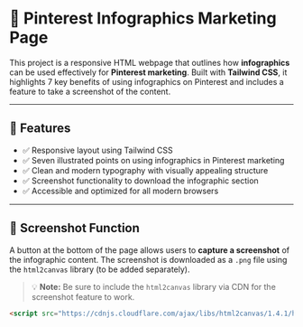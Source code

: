 # 📌 Pinterest Infographics Marketing Page

This project is a responsive HTML webpage that outlines how **infographics** can be used effectively for **Pinterest marketing**. Built with **Tailwind CSS**, it highlights 7 key benefits of using infographics on Pinterest and includes a feature to take a screenshot of the content.

---

## 🚀 Features

- ✅ Responsive layout using Tailwind CSS
- ✅ Seven illustrated points on using infographics in Pinterest marketing
- ✅ Clean and modern typography with visually appealing structure
- ✅ Screenshot functionality to download the infographic section
- ✅ Accessible and optimized for all modern browsers

---

## 📸 Screenshot Function

A button at the bottom of the page allows users to **capture a screenshot** of the infographic content. The screenshot is downloaded as a `.png` file using the `html2canvas` library (to be added separately).

> 💡 **Note:** Be sure to include the `html2canvas` library via CDN for the screenshot feature to work.

```html
<script src="https://cdnjs.cloudflare.com/ajax/libs/html2canvas/1.4.1/html2canvas.min.js"></script>

